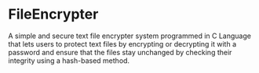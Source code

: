 # FileEncrypter
A simple and secure text file encrypter system programmed in C Language that lets users to protect text files by encrypting or decrypting it with a password and ensure that the files stay unchanged by checking their integrity using a hash-based method.
